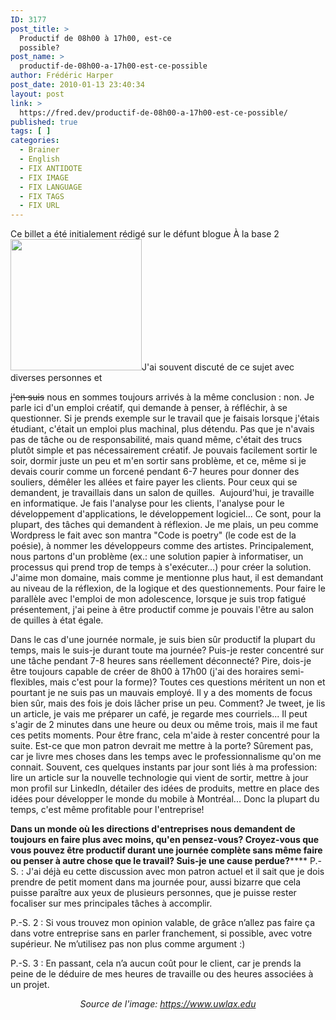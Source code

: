 ```yaml
---
ID: 3177
post_title: >
  Productif de 08h00 à 17h00, est-ce
  possible?
post_name: >
  productif-de-08h00-a-17h00-est-ce-possible
author: Frédéric Harper
post_date: 2010-01-13 23:40:34
layout: post
link: >
  https://fred.dev/productif-de-08h00-a-17h00-est-ce-possible/
published: true
tags: [ ]
categories:
  - Brainer
  - English
  - FIX ANTIDOTE
  - FIX IMAGE
  - FIX LANGUAGE
  - FIX TAGS
  - FIX URL
---
```

<div id="deadblog">
  Ce billet a été initialement rédigé sur le défunt blogue À la base 2
</div><img title="computer-monkey-210" src="http://fred.dev/wp-content/uploads/2010/01/computer-monkey-210.jpg" alt="" width="210" height="210"/ La question est simple et complexeà la fois, peut-on ré ellementê tre productifà 100% durant toute sa journé e de travail? Allez, soyez honnê te! < p/>J'ai souvent discuté de ce sujet avec diverses personnes et 

<span style="text-decoration:line-through">j'en suis</span> nous en sommes toujours arrivés à la même conclusion : non. Je parle ici d'un emploi créatif, qui demande à penser, à réfléchir, à se questionner. Si je prends exemple sur le travail que je faisais lorsque j'étais étudiant, c'était un emploi plus machinal, plus détendu. Pas que je n'avais pas de tâche ou de responsabilité, mais quand même, c'était des trucs plutôt simple et pas nécessairement créatif. Je pouvais facilement sortir le soir, dormir juste un peu et m'en sortir sans problème, et ce, même si je devais courir comme un forcené pendant 6-7 heures pour donner des souliers, démêler les allées et faire payer les clients. Pour ceux qui se demandent, je travaillais dans un salon de quilles. 
Aujourd'hui, je travaille en informatique. Je fais l'analyse pour les clients, l'analyse pour le développement d'applications, le développement logiciel... Ce sont, pour la plupart, des tâches qui demandent à réflexion. Je me plais, un peu comme Wordpress le fait avec son mantra "Code is poetry" (le code est de la poésie), à nommer les développeurs comme des artistes. Principalement, nous partons d'un problème (ex.: une solution papier à informatiser, un processus qui prend trop de temps à s'exécuter...) pour créer la solution. J'aime mon domaine, mais comme je mentionne plus haut, il est demandant au niveau de la réflexion, de la logique et des questionnements. Pour faire le parallèle avec l'emploi de mon adolescence, lorsque je suis trop fatigué présentement, j'ai peine à être productif comme je pouvais l'être au salon de quilles à état égale. 

Dans le cas d'une journée normale, je suis bien sûr productif la plupart du temps, mais le suis-je durant toute ma journée? Puis-je rester concentré sur une tâche pendant 7-8 heures sans réellement déconnecté? Pire, dois-je être toujours capable de créer de 8h00 à 17h00 (j'ai des horaires semi-flexibles, mais c'est pour la forme)? Toutes ces questions méritent un non et pourtant je ne suis pas un mauvais employé. Il y a des moments de focus bien sûr, mais des fois je dois lâcher prise un peu. Comment? Je tweet, je lis un article, je vais me préparer un café, je regarde mes courriels... Il peut s'agir de 2 minutes dans une heure ou deux ou même trois, mais il me faut ces petits moments. Pour être franc, cela m'aide à rester concentré pour la suite. Est-ce que mon patron devrait me mettre à la porte? Sûrement pas, car je livre mes choses dans les temps avec le professionnalisme qu'on me connait. Souvent, ces quelques instants par jour sont liés à ma profession: lire un article sur la nouvelle technologie qui vient de sortir, mettre à jour mon profil sur LinkedIn, détailer des idées de produits, mettre en place des idées pour développer le monde du mobile à Montréal... Donc la plupart du temps, c'est même profitable pour l'entreprise! 

**Dans un monde où les directions d'entreprises nous demandent de toujours en faire plus avec moins, qu'en pensez-vous? Croyez-vous que vous pouvez être productif durant une journée complète sans même faire ou penser à autre chose que le travail? Suis-je une cause perdue?******
P.-S. : J'ai déjà eu cette discussion avec mon patron actuel et il sait que je dois prendre de petit moment dans ma journée pour, aussi bizarre que cela puisse paraître aux yeux de plusieurs personnes, que je puisse rester focaliser sur mes principales tâches à accomplir. 

P.-S. 2 : Si vous trouvez mon opinion valable, de grâce n’allez pas faire ça dans votre entreprise sans en parler franchement, si possible, avec votre supérieur. Ne m’utilisez pas non plus comme argument :) 

P.-S. 3 : En passant, cela n’a aucun coût pour le client, car je prends la peine de le déduire de mes heures de travaille ou des heures associées à un projet. 

<p style="text-align:center">
  <em>Source de l'image: <a title="Site Web de l'image" href="https://www.uwlax.edu">https://www.uwlax.edu</a></em>
</p>